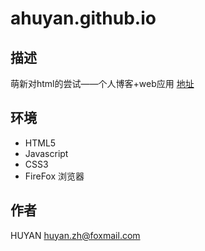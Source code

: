 # ahuyan.github.io
## 描述

萌新对html的尝试——个人博客+web应用
[地址](https://ahuyan.github.io/)

## 环境

 - HTML5
 - Javascript
 - CSS3
 - FireFox 浏览器
 
## 作者
 HUYAN
 huyan.zh@foxmail.com


